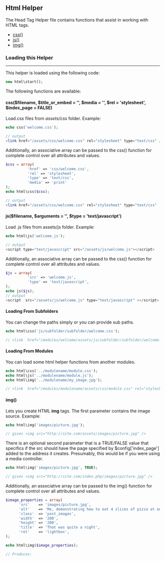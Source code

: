 ## Html Helper

The Head Tag Helper file contains functions that assist in working with HTML tags.

<ul>
    <li><a href="#css">css()</a></li>
    <li><a href="#js">js()</a></li>
    <li><a href="#img">img()</a></li>
</ul>

### Loading this Helper

------

This helper is loaded using the following code:

```php
new html\start();
```

The following functions are available:


#### css($filename, $title_or_embed = '', $media = '', $rel = 'stylesheet', $index_page = FALSE)<a name="css"></a>

Load.css files from <dfn>assets/css</dfn> folder. Example:

```php
echo css('welcome.css');

// output
<link href="/assets/css/welcome.css" rel="stylesheet" type="text/css" />
```

Additionally, an associative array can be passed to the css() function for complete control over all attributes and values.

```php
$css = array(
          'href' => 'css/welcome.css',
          'rel' => 'stylesheet',
          'type' => 'text/css',
          'media' => 'print'
);
echo html\css($css);

// output
<link href="/assets/css/welcome.css" rel="stylesheet" type="text/css"  media="print" />
```

#### js($filename, $arguments = '', $type = 'text/javascript')<a name="js"></a>

Load .js files from assets/js folder. Example:

```php
echo html\js('welcome.js');

// output
<script type="text/javascript" src="/assets/js/welcome.js"></script>
```

Additionally, an associative array can be passed to the css() function for complete control over all attributes and values.

```php
$js = array(
          'src' => 'welcome.js',
          'type' => 'text/javascript',  
);
echo js($js);
// output
<script  src="/assets/js/welcome.js" type="text/javascript" ></script>
```

#### Loading From Subfolders<a name="subfolders"></a>

You can change the paths simply or you can provide sub paths.

```php
echo html\css('js/subfolder/subfolder/welcome.css');

// <link  href="/modules/welcome/assets/js/subfolder/subfolder/welcome.css" rel="stylesheet" type="text/css" />
```

#### Loading From Modules<a name="modules"></a>

You can load some html helper functions from another modules.

```php
echo html\css('../modulename/module.css');
echo html\js('../modulename/module.js');
echo html\img('../modulename/my_image.jpg');

// <link  href="/modules/modulename/assets/css/module.css" rel="stylesheet" type="text/css" />
```

#### img() <a name="img"></a>

Lets you create HTML <b>img</b> tags. The first parameter contains the image source. Example:

```php
echo html\img('images/picture.jpg');

// gives <img src="http://site.com/assets/images/picture.jpg" />
```

There is an optional second parameter that is a TRUE/FALSE value that specifics if the src should have the page specified by $config['index_page'] added to the address it creates. Presumably, this would be if you were using a media controller.

```php
echo html\img('images/picture.jpg', TRUE);

// gives <img src="http://site.com/index.php/images/picture.jpg" />
```

Additionally, an associative array can be passed to the img() function for complete control over all attributes and values.

```php
$image_properties = array(
      'src'    => 'images/picture.jpg',
      'alt'    => 'Me, demonstrating how to eat 4 slices of pizza at one time',
      'class'  => 'post_images',
      'width'  => '200',
      'height' => '200',
      'title'  => 'That was quite a night',
      'rel'    => 'lightbox',
);

echo html\img($image_properties);

// Produces:
```

